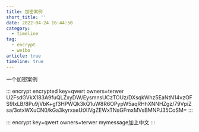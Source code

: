```yaml
---
title: 加密案例
short_title: ''
date: 2022-04-24 16:44:50
category:
  - timeline
tag:
  - encrypt
  - weibo
article: true
timeline: true
---
```

一个加密案例

::: encrypt encrypted key=qwert owners=terwer
U2FsdGVkX183A9fuQLZxyDW/EysmnsUCzTOUz/DXsqkWhz5EaNtN14vzOFS9IxLB/8Pu9jVbK+gf3HPWQk3kQ1uW8R6OPypW5aqRHhXNNHZgz/79VpiZsa/3otxWXuCN0/kGa3kyrxseUtXlVgZEWxTNsGFmxMVsBMNPJ35CoSM=
:::

::: encrypt key=qwert owners=terwer
mymessage加上中文
:::